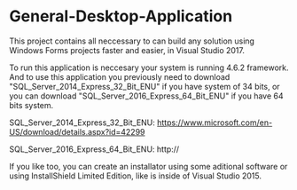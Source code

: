 # General-Desktop-Application

This project contains all neccessary to can build any solution using Windows Forms projects faster and easier, in Visual Studio 2017.

To run this application is neccesary your system is running 4.6.2 framework.
And to use this application you previously need to download "SQL_Server_2014_Express_32_Bit_ENU" if you have system of 34 bits, or you can download "SQL_Server_2016_Express_64_Bit_ENU" if you have 64 bits system.

SQL_Server_2014_Express_32_Bit_ENU:
https://www.microsoft.com/en-US/download/details.aspx?id=42299

SQL_Server_2016_Express_64_Bit_ENU:
http://

If you like too, you can create an installator using some aditional software or using InstallShield Limited Edition, like is inside of Visual Studio 2015.
